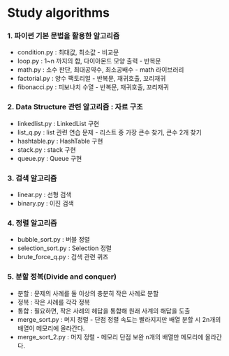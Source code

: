 # Study algorithms

### 1. 파이썬 기본 문법을 활용한 알고리즘
- condition.py : 최대값, 최소값 - 비교문 
- loop.py : 1~n 까지의 합, 다이아몬드 모양 출력 - 반복문
- math.py : 소수 판단, 최대공약수, 최소공배수 - math 라이브러리
- factorial.py : 양수 팩토리얼 - 반복문, 재귀호출, 꼬리재귀
- fibonacci.py : 피보나치 수열 - 반복문, 재귀호출, 꼬리재귀

### 2. Data Structure 관련 알고리즘 : 자료 구조
- linkedlist.py : LinkedList 구현
- list_q.py : list 관련 연습 문제 - 리스트 중 가장 큰수 찾기, 큰수 2개 찾기
- hashtable.py : HashTable 구현
- stack.py : stack 구현
- queue.py : Queue 구현

### 3. 검색 알고리즘
- linear.py : 선형 검색
- binary.py : 이진 검색

### 4. 정렬 알고리즘
- bubble_sort.py : 버블 정렬
- selection_sort.py : Selection 정렬
- brute_force_q.py : 검색 관련 퀴즈

### 5. 분할 정복(Divide and conquer)
- 분할 : 문제의 사례를 둘 이상의 충분히 작은 사례로 분할
- 정복 : 작은 사례를 각각 정복
- 통합 : 필요하면, 작은 사례의 헤답을 통합해 원래 사계의 해답을 도출
- merge_sort.py : 머지 정렬 - 단점 정렬 속도는 빨라지지만 배열 분할 시 2n개의 배열이 메모리에 올라간다.
- merge_sort_2.py : 머지 정렬 - 메모리 단점 보완 n개의 배열만 메모리에 올라간다.
